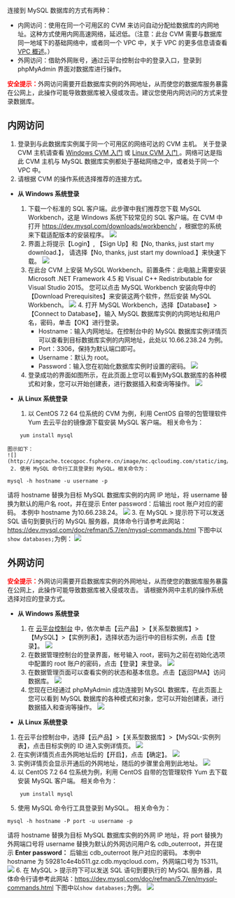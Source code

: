 连接到 MySQL 数据库的方式有两种：
- 内网访问：使用在同一个可用区的 CVM 来访问自动分配给数据库的内网地址。这种方式使用内网高速网络，延迟低。（注意：此台 CVM 需要与数据库同一地域下的基础网络中，或者同一个 VPC 中，关于 VPC 的更多信息请查看<a href="http://tcecqpoc.fsphere.cn/document/product/215/535" target="_blank"> VPC 概述</a>。）
- 外网访问：借助外网账号，通过云平台控制台中的登录入口，登录到 phpMyAdmin 界面对数据库进行操作。

<font color="red">**安全提示：**</font>外网访问需要开启数据库实例的外网地址，从而使您的数据库服务暴露在公网上，此操作可能导致数据库被入侵或攻击。建议您使用内网访问的方式来登录数据库。
## 内网访问
1. 登录到与此数据库实例属于同一个可用区的网络可达的 CVM 主机。
关于登录 CVM 主机请查看 <a href="http://tcecqpoc.fsphere.cn/document/product/213/2783" target="_blank"> Windows CVM 入门</a> 或 <a href="http://tcecqpoc.fsphere.cn/document/product/213/2973" target="_blank">Linux CVM 入门 </a>。网络可达是指此 CVM 主机与 MySQL 数据库实例都处于基础网络之中，或者处于同一个 VPC 中。
2. 请根据 CVM 的操作系统选择推荐的连接方式。
 - **从 Windows 系统登录**
      1. 下载一个标准的 SQL 客户端。此步骤中我们推荐您下载 MySQL Workbench，这是 Windows 系统下较常见的 SQL 客户端。在 CVM 中打开 https://dev.mysql.com/downloads/workbench/ ，根据您的系统来下载适配版本的安装程序。
![](http://imgcache.tcecqpoc.fsphere.cn/image/mc.qcloudimg.com/static/img/4d7e6c56f02aad86f232e5cdd8c0bb17/image.png)
      2. 界面上将提示【Login】, 【Sign Up】和【No, thanks, just start my download.】， 请选择【No, thanks, just start my download.】来快速下载。
	![](http://imgcache.tcecqpoc.fsphere.cn/image/mc.qcloudimg.com/static/img/7169ce063b1b41c58c48089bc2a61441/image.png)
     3. 在此台 CVM 上安装 MySQL Workbench。前置条件：此电脑上需要安装 Microsoft .NET Framework 4.5 和 Visual C++ Redistributable for Visual Studio 2015。 您可以点击 MySQL Workbench 安装向导中的【Download Prerequisites】来安装这两个软件，然后安装 MySQL Workbench。
	![](http://imgcache.tcecqpoc.fsphere.cn/image/mc.qcloudimg.com/static/img/bcf08cec72e8ea9c490cb30ae79f0da4/image.png)
	   4. 打开 MySQL Workbench，选择【Database】>【Connect to Database】，输入 MySQL 数据库实例的内网地址和用户名，密码，单击【OK】进行登录。
         - Hostname：输入内网地址。在控制台中的 MySQL 数据库实例详情页可以查看到目标数据库实例的内网地址，此处以 10.66.238.24 为例。
         - Port：3306，保持为默认端口即可。
         - Username：默认为 root。
         - Password：输入您在初始化数据库实例时设置的密码。
	![](http://imgcache.tcecqpoc.fsphere.cn/image/mc.qcloudimg.com/static/img/feb4b95b1038532330e876a605016b87/image.png)
     5. 登录成功的界面如图所示，在此页面上您可以看到MySQL数据库的各种模式和对象，您可以开始创建表，进行数据插入和查询等操作。
	![](http://imgcache.tcecqpoc.fsphere.cn/image/mc.qcloudimg.com/static/img/abd8efce579343d25f534143c19c132e/image.png)	

 - **从 Linux 系统登录**
     1. 以 CentOS 7.2 64 位系统的 CVM 为例，利用 CentOS 自带的包管理软件 Yum 去云平台的镜像源下载安装 MySQL 客户端。
	相关命令为：
```
	yum install mysql
```
	图示如下：
	![](http://imgcache.tcecqpoc.fsphere.cn/image/mc.qcloudimg.com/static/img/eee76fa95379b8a25fc076b66b4ca28c/image.png)
     2. 使用 MySQL 命令行工具登录到 MySQL。相关命令为：
```
mysql -h hostname -u username -p
```
请将 hostname 替换为目标 MySQL 数据库实例的内网 IP 地址，将 username 替换为默认的用户名 root，并在提示 Enter password：后输出 root 账户对应的密码。
	本例中 hostname 为10.66.238.24。
![](http://imgcache.tcecqpoc.fsphere.cn/image/mc.qcloudimg.com/static/img/d1da9f59f0fff77ad2a8ff18e0b11e7c/image.png)
     3. 在 MySQL > 提示符下可以发送 SQL 语句到要执行的 MySQL 服务器，具体命令行请参考此网站：https://dev.mysql.com/doc/refman/5.7/en/mysql-commands.html
下图中以`show databases;`为例：
![](https:http://imgcache.tcecqpoc.fsphere.cn/image/mc.qcloudimg.com/static/img/76b4346a84f7388ae263dc6c09220fc0/image.png)

## 外网访问
<font color="red">**安全提示：**</font>外网访问需要开启数据库实例的外网地址，从而使您的数据库服务暴露在公网上，此操作可能导致数据库被入侵或攻击。
请根据外网中主机的操作系统选择对应的登录方式。
- **从 Windows 系统登录**
  1. 在 [云平台控制台](http://console.tcecqpoc.fsphere.cn/) 中，依次单击【云产品】>【关系型数据库】>【MySQL】>【实例列表】，选择状态为运行中的目标实例，点击【登录】。
![](http://imgcache.tcecqpoc.fsphere.cn/image/mc.qcloudimg.com/static/img/248ca91c3b13e3f249c752f43019ed1a/image.png)
  2. 在数据管理控制台的登录界面，帐号输入 root，密码为之前在初始化选项中配置的 root 账户的密码，点击【登录】来登录。
![](http://imgcache.tcecqpoc.fsphere.cn/image/mc.qcloudimg.com/static/img/b5538d93dc27d99af6fed9f0e5c9b798/image.png)
  3. 在数据管理页面可以查看实例的状态和基本信息。点击【返回PMA】访问数据库。
![](http://imgcache.tcecqpoc.fsphere.cn/image/mc.qcloudimg.com/static/img/ceab808b44adf5feba818e70a079b83e/image.png)
  4. 您现在已经通过 phpMyAdmin 成功连接到 MySQL 数据库，在此页面上您可以看到 MySQL 数据库的各种模式和对象，您可以开始创建表，进行数据插入和查询等操作。
![](http://imgcache.tcecqpoc.fsphere.cn/image/mc.qcloudimg.com/static/img/c8f60117f5aec772663d3c7890c96b1e/image.png)

- **从 Linux 系统登录**
 1. 在云平台控制台中，选择【云产品】>【关系型数据库】>【MySQL-实例列表】，点击目标实例的 ID 进入实例详情页。
![](http://imgcache.tcecqpoc.fsphere.cn/image/mc.qcloudimg.com/static/img/018350e48f1d535d105c3c6340d36b2d/image.png)
 2. 在实例详情页点击外网地址后的【开启】，点击【确定】。
![](http://imgcache.tcecqpoc.fsphere.cn/image/mc.qcloudimg.com/static/img/730e65a8b10f429a80ea15456b9a7193/image.png)
 3. 实例详情页会显示开通后的外网地址，随后的步骤里会用到此地址。
 ![](http://imgcache.tcecqpoc.fsphere.cn/image/mc.qcloudimg.com/static/img/3d1176c8958f8ffc0e1f2594fc7f3141/image.png)
 4. 以 CentOS 7.2 64 位系统为例，利用 CentOS 自带的包管理软件 Yum 去下载安装 MySQL 客户端。
	相关命令为：
```
	yum install mysql
```
 5. 使用 MySQL 命令行工具登录到 MySQL。
相关命令为：
```
mysql -h hostname -P port -u username -p
```
请将 hostname 替换为目标 MySQL 数据库实例的外网 IP 地址，将 port 替换为外网端口号将 username 替换为默认的外网访问用户名 cdb_outerroot，并在提示 **Enter password：** 后输出 cdb_outerroot 账户对应的密码。
本例中 hostname 为 59281c4e4b511.gz.cdb.myqcloud.com，外网端口号为 15311。
![](http://imgcache.tcecqpoc.fsphere.cn/image/mc.qcloudimg.com/static/img/48df6390ccf7669d04403cd84b8b6fad/image.png)
 6. 在 MySQL > 提示符下可以发送 SQL 语句到要执行的 MySQL 服务器，具体命令行请参考此网站：https://dev.mysql.com/doc/refman/5.7/en/mysql-commands.html
下图中以`show databases;`为例。
![](https:http://imgcache.tcecqpoc.fsphere.cn/image/mc.qcloudimg.com/static/img/76b4346a84f7388ae263dc6c09220fc0/image.png)
